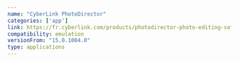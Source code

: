 ```yaml
---
name: "CyberLink PhotoDirector"
categories: ['app']
link: https://fr.cyberlink.com/products/photodirector-photo-editing-software-365/features_fr_FR.html
compatibility: emulation
versionFrom: "15.0.1004.0"
type: applications
---
```


